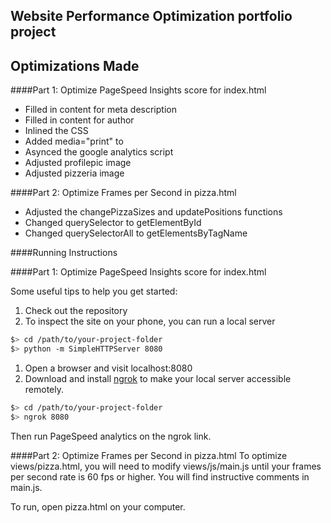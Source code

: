 ## Website Performance Optimization portfolio project

## Optimizations Made

####Part 1: Optimize PageSpeed Insights score for index.html
* Filled in content for meta description
* Filled in content for author
* Inlined the CSS
* Added media="print" to <link href="css/print.css" rel="stylesheet">
* Asynced the google analytics script
* Adjusted profilepic image
* Adjusted pizzeria image

####Part 2: Optimize Frames per Second in pizza.html
* Adjusted the changePizzaSizes and updatePositions functions
* Changed querySelector to getElementById
* Changed querySelectorAll to getElementsByTagName

####Running Instructions

####Part 1: Optimize PageSpeed Insights score for index.html

Some useful tips to help you get started:

1. Check out the repository
1. To inspect the site on your phone, you can run a local server

  ```bash
  $> cd /path/to/your-project-folder
  $> python -m SimpleHTTPServer 8080
  ```

1. Open a browser and visit localhost:8080
1. Download and install [ngrok](https://ngrok.com/) to make your local server accessible remotely.

  ``` bash
  $> cd /path/to/your-project-folder
  $> ngrok 8080
  ```
Then run PageSpeed analytics on the ngrok link.

####Part 2: Optimize Frames per Second in pizza.html
To optimize views/pizza.html, you will need to modify views/js/main.js until your frames per second rate is 60 fps or higher. You will find instructive comments in main.js. 

To run, open pizza.html on your computer.